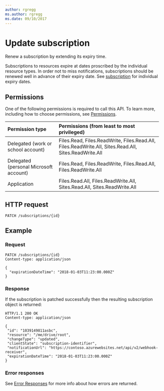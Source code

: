 ```yaml
---
author: rgregg
ms.author: rgregg
ms.date: 09/10/2017
---
```

# Update subscription

Renew a subscription by extending its expiry time.

Subscriptions to resources expire at dates proscribed by the individual resource types.
In order not to miss notifications, subscriptions should be renewed well in advance of their expiry date.
See [subscription](../resources/subscription.md) for individual expiry dates.

## Permissions

One of the following permissions is required to call this API. To learn more, including how to choose permissions, see [Permissions](../concepts/permissions_reference.md).

|Permission type      | Permissions (from least to most privileged)              |
|:--------------------|:---------------------------------------------------------|
|Delegated (work or school account) | Files.Read, Files.ReadWrite, Files.Read.All, Files.ReadWrite.All, Sites.Read.All, Sites.ReadWrite.All    |
|Delegated (personal Microsoft account) | Files.Read, Files.ReadWrite, Files.Read.All, Files.ReadWrite.All    |
|Application | Files.Read.All, Files.ReadWrite.All, Sites.Read.All, Sites.ReadWrite.All |

## HTTP request

<!-- { "blockType": "ignored" } -->

```http
PATCH /subscriptions/{id}
```

## Example

### Request

<!-- { "blockType": "request", "name": "patch-subscription-graph", "@odata.type": "microsoft.graph.subscription", "scopes": "service.graph" } -->

```http
PATCH /subscriptions/{id}
Content-type: application/json

{
  "expirationDateTime": "2018-01-03T11:23:00.000Z"
}
```

### Response

If the subscription is patched successfully then the resulting subscription object is returned:

<!-- { "blockType": "response",  "name": "patch-subscription-graph", "@odata.type": "microsoft.graph.subscription" } -->

```http
HTTP/1.1 200 OK
Content-type: application/json

{
 "id": "1039149811asbc",
 "resource": "/me/drive/root",
 "changeType": "updated",
 "clientState": "subscription-identifier",
 "notificationUrl": "https://contoso.azurewebsites.net/api/v2/webhook-receiver",
 "expirationDateTime": "2018-01-03T11:23:00.000Z"
}
```

### Error responses

See [Error Responses][error-response] for more info about
how errors are returned.

[error-response]: ../concepts/errors.md

<!-- {
  "type": "#page.annotation",
  "description": "Update a subscription created for an item.",
  "keywords": "notification,list,subscription,webhook,enumerate",
  "section": "documentation",
  "tocPath": "Webhooks/Update"
} -->
